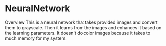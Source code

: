 # NeuralNetwork

Overview
This is a neural network that takes provided images and convert them to grayscale. Then it learns from the images and enhances it based on the learning parameters. It doesn't do color images because it takes to much memory for my system. 
